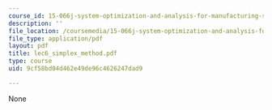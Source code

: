 ```yaml
---
course_id: 15-066j-system-optimization-and-analysis-for-manufacturing-summer-2003
description: ''
file_location: /coursemedia/15-066j-system-optimization-and-analysis-for-manufacturing-summer-2003/9cf58bd04d462e49de96c4626247dad9_lec6_simplex_method.pdf
file_type: application/pdf
layout: pdf
title: lec6_simplex_method.pdf
type: course
uid: 9cf58bd04d462e49de96c4626247dad9

---
```

None